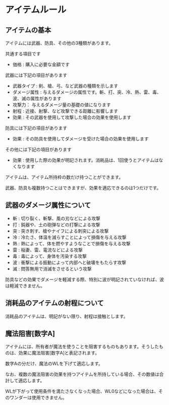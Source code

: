 # アイテムルール

## アイテムの基本

アイテムには武器、防具、その他の3種類があります。

共通する項目です
- 価格 : 購入に必要な金額です

武器には下記の項目があります
- 武器タイプ : 剣、槍、弓、など武器の種類を示します
- ダメージ属性 : 与えるダメージの属性です。斬、打、突、冷、熱、雷、毒、波、滅の属性があります
- 攻撃力： 与えるダメージ量の基礎の値になります
- 射程 : 近接、射撃、など攻撃できる距離に影響します
- 効果 : その武器を使用して攻撃した場合の効果を使用します

防具には下記の項目があります
- 効果 : その防具を使用してダメージを受けた場合の効果を使用します

その他には下記の項目があります
- 効果 : 使用した際の効果が明記されます。消耗品は、1回使うとアイテムはなくなります

アイテムは、アイテム所持枠の数だけ持つことができます。

武器、防具も複数持つことはできますが、効果を適応できるのは1つだけです。

## 武器のダメージ属性について

- 斬 : 切り裂く、斬撃、風の刃などによる攻撃
- 打 : 鈍器や、土の砲弾などの打撃による攻撃
- 突 : 突き刺す、槍やナイフによる刺突による攻撃
- 冷 : 冷たさ、体温を減らすことによって損傷を与える攻撃
- 熱 : 熱によって、体を燃やすようなことで損傷を与える攻撃
- 雷 : 稲妻、雷、電流などによる攻撃
- 毒 : 毒によって、身体を汚染する攻撃
- 波 : 衝撃による振動によって内部へと破壊をもたらす攻撃
- 滅 : 問答無用で消滅をさせるという攻撃

防具などの効果でダメージを軽減する際、特別に波が明記されていなければ、波は軽減できません。

## 消耗品のアイテムの射程について

消耗品のアイテムは、明記がない限り、射程は接触とします。

## 魔法阻害\[数字A\]

アイテムには、所有者が魔法を使うことを阻害するものもあります。そうしたものは、効果に魔法阻害\[数字A\]と表記されます。

数字Aの分だけ、魔法のWLを下げて適応します。

なお、複数の魔法阻害の効果を持つアイテムを所持している場合、その数値は合計して適応します。

WLが下がって使用条件を満たさなくなった場合、WL0などになった場合は、そのワンダーは使用できません。
